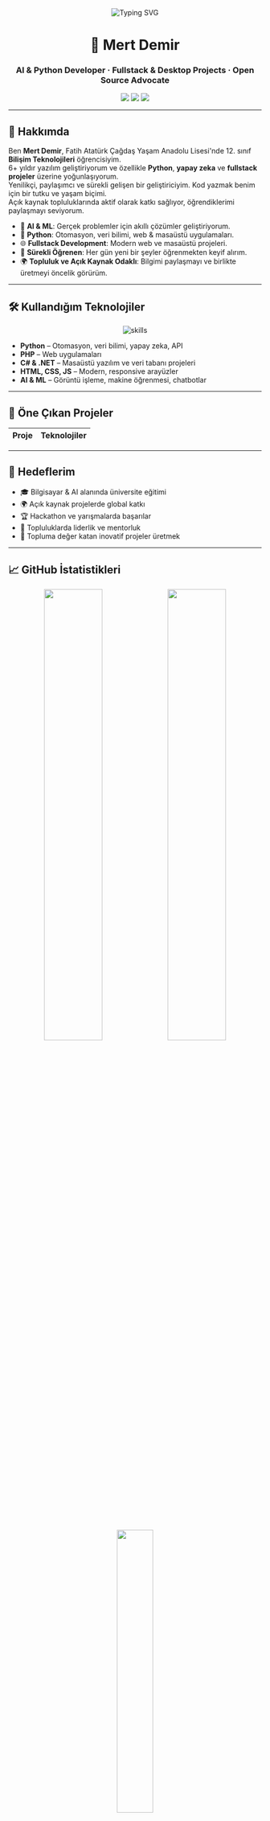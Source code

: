 <div align="center">

<img src="https://readme-typing-svg.demolab.com?font=Fira+Code&weight=700&pause=1200&color=00B4D8&center=true&vCenter=true&width=700&lines=Merhaba%2C+ben+Mert+Demir!;AI+ve+Python+ile+gelece%C4%9Fi+in%C5%9Fa+ediyorum.;Kodlama+bir+sanatt%C4%B1r+ve+ben+bir+s%C3%BCrekli+%C3%B6%C4%9Frenenim!;A%C3%A7%C4%B1k+Kaynak+ve+Topluluk+Ruhuyla+%F0%9F%8C%8D" alt="Typing SVG" />

<h1>👋 Mert Demir</h1>
<h3>AI & Python Developer · Fullstack & Desktop Projects · Open Source Advocate</h3>

<a href="https://www.linkedin.com/" target="_blank"><img src="https://img.shields.io/badge/LinkedIn-0A66C2?style=for-the-badge&logo=linkedin&logoColor=white"></a>
<a href="https://twitter.com/" target="_blank"><img src="https://img.shields.io/badge/Twitter-1DA1F2?style=for-the-badge&logo=twitter&logoColor=white"></a>
<a href="mailto:mailadresiniz@ornek.com"><img src="https://img.shields.io/badge/E--mail-D14836?style=for-the-badge&logo=gmail&logoColor=white"></a>

</div>

---

## 🚀 Hakkımda

Ben **Mert Demir**, Fatih Atatürk Çağdaş Yaşam Anadolu Lisesi'nde 12. sınıf **Bilişim Teknolojileri** öğrencisiyim.  
6+ yıldır yazılım geliştiriyorum ve özellikle **Python**, **yapay zeka** ve **fullstack projeler** üzerine yoğunlaşıyorum.  
Yenilikçi, paylaşımcı ve sürekli gelişen bir geliştiriciyim. Kod yazmak benim için bir tutku ve yaşam biçimi.  
Açık kaynak topluluklarında aktif olarak katkı sağlıyor, öğrendiklerimi paylaşmayı seviyorum.

- 🤖 **AI & ML**: Gerçek problemler için akıllı çözümler geliştiriyorum.
- 🐍 **Python**: Otomasyon, veri bilimi, web & masaüstü uygulamaları.
- 🌐 **Fullstack Development**: Modern web ve masaüstü projeleri.
- 🌱 **Sürekli Öğrenen**: Her gün yeni bir şeyler öğrenmekten keyif alırım.
- 🌍 **Topluluk ve Açık Kaynak Odaklı**: Bilgimi paylaşmayı ve birlikte üretmeyi öncelik görürüm.

---

## 🛠️ Kullandığım Teknolojiler

<p align="center">
  <img src="https://skillicons.dev/icons?i=python,php,cs,dotnet,html,css,js,react,git,linux,sqlite,arduino,figma" alt="skills" />
</p>

- **Python** – Otomasyon, veri bilimi, yapay zeka, API
- **PHP** – Web uygulamaları
- **C# & .NET** – Masaüstü yazılım ve veri tabanı projeleri
- **HTML, CSS, JS** – Modern, responsive arayüzler
- **AI & ML** – Görüntü işleme, makine öğrenmesi, chatbotlar

---

## 🌟 Öne Çıkan Projeler

<!--PROJECTS_START-->
| Proje | Teknolojiler |
|---|---|
<!--PROJECTS_END-->

---

## 🎯 Hedeflerim

- 🎓 Bilgisayar & AI alanında üniversite eğitimi
- 🌍 Açık kaynak projelerde global katkı
- 🏆 Hackathon ve yarışmalarda başarılar
- 🤝 Topluluklarda liderlik ve mentorluk
- 🚀 Topluma değer katan inovatif projeler üretmek

---

## 📈 GitHub İstatistikleri

<p align="center">
  <img src="https://github-readme-stats.vercel.app/api?username=codeewithmert&show_icons=true&theme=github_dark&hide_border=true" width="48%" />
  <img src="https://github-readme-streak-stats.herokuapp.com?user=codeewithmert&theme=github-dark&hide_border=true" width="48%" />
  <br>
  <img src="https://github-readme-stats.vercel.app/api/top-langs/?username=codeewithmert&layout=compact&theme=github_dark&hide_border=true" width="38%" />
</p>

---

## 🗣️ İletişim & Sosyal Medya

<div align="center">
  <a href="https://www.linkedin.com/" target="_blank"><img src="https://img.shields.io/badge/LinkedIn-0A66C2?style=for-the-badge&logo=linkedin&logoColor=white"></a>
  <a href="https://twitter.com/" target="_blank"><img src="https://img.shields.io/badge/Twitter-1DA1F2?style=for-the-badge&logo=twitter&logoColor=white"></a>
  <a href="mailto:mailadresiniz@ornek.com"><img src="https://img.shields.io/badge/E--mail-D14836?style=for-the-badge&logo=gmail&logoColor=white"></a>
</div>

<p align="center"><i>Daha fazla bilgi ve iş birliği için bana ulaşabilirsin!</i></p>

---

## 💡 İlgi Alanlarım & Eğlenceli Notlar

- 🎵 Müzik, yeni teknolojiler, doğada vakit geçirmek
- 🚴 Bisiklet sürmek, hackathonlar ve topluluklar
- 🧑‍🏫 Bilgi paylaşımı ve mentorluk
- 📚 Bilim kurgu ve teknoloji kitapları
